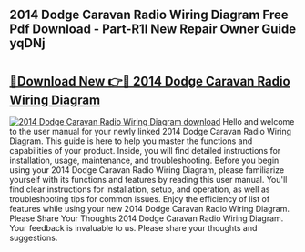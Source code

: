 ## 2014 Dodge Caravan Radio Wiring Diagram Free Pdf Download - Part-R1l New Repair Owner Guide yqDNj

# <h2><a href="http://dfsdd9s.blite.top/?on=2014+Dodge+Caravan+Radio+Wiring+Diagram">🔗Download New 👉🔴 2014 Dodge Caravan Radio Wiring Diagram</a></h2>

[![2014 Dodge Caravan Radio Wiring Diagram download](https://i.imgur.com/lujVjoI.png)](http://dfsdd9s.blite.top/?on=2014+Dodge+Caravan+Radio+Wiring+Diagram)
Hello and welcome to the user manual for your newly linked 2014 Dodge Caravan Radio Wiring Diagram. This guide is here to help you master the functions and capabilities of your product. Inside, you will find detailed instructions for installation, usage, maintenance, and troubleshooting. Before you begin using your 2014 Dodge Caravan Radio Wiring Diagram, please familiarize yourself with its functions and features by reading this user manual. You'll find clear instructions for installation, setup, and operation, as well as troubleshooting tips for common issues. Enjoy the efficiency of list of features while using your new 2014 Dodge Caravan Radio Wiring Diagram. Please Share Your Thoughts 2014 Dodge Caravan Radio Wiring Diagram. Your feedback is invaluable to us. Please share your thoughts and suggestions.
